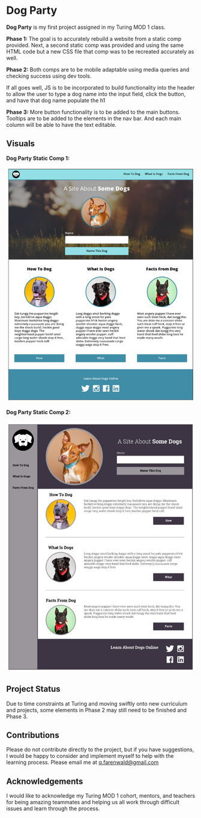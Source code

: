 # Dog Party

**Dog Party** is my first project assigned in my Turing MOD 1 class.

**Phase 1:** The goal is to accurately rebuild a website from a static comp provided. Next, a second static comp was provided and using the same HTML code but a new CSS file that comp was to be recreated accurately as well.

**Phase 2:** Both comps are to be mobile adaptable using media queries and checking success using dev tools.

If all goes well, JS is to be incorporated to build functionality into the header to allow the user to type a dog name into the input field, click the button, and have that dog name populate the h1

**Phase 3:** More button functionality is to be added to the main buttons. Tooltips are to be added to the elements in the nav bar. And each main column will be able to have the text editable.

## Visuals

**Dog Party Static Comp 1:**

![alt text](images/dog_party_1_comp.jpg "Dog Party Static Comp 1")

**Dog Party Static Comp 2:**

![alt text](images/dog_party_2_comp.jpg "Dog Party Static Comp 1")

## Project Status

Due to time constraints at Turing and moving swiftly onto new curriculum and projects, some elements in Phase 2 may still need to be finished and Phase 3.

## Contributions

Please do not contribute directly to the project, but if you have suggestions, I would be happy to consider and implement myself to help with the learning process. Please email me at q.farenwald@gmail.com

## Acknowledgements

I would like to acknowledge my Turing MOD 1 cohort, mentors, and teachers for being amazing teammates and helping us all work through difficult issues and learn through the process.
